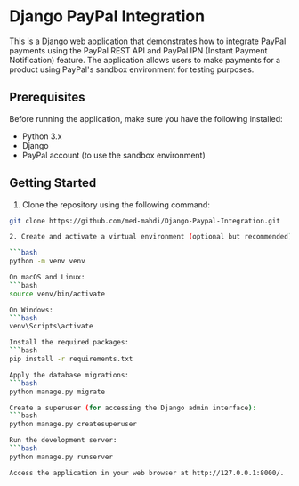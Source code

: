 # Django PayPal Integration

This is a Django web application that demonstrates how to integrate PayPal payments using the PayPal REST API and PayPal IPN (Instant Payment Notification) feature. The application allows users to make payments for a product using PayPal's sandbox environment for testing purposes.

## Prerequisites

Before running the application, make sure you have the following installed:

- Python 3.x
- Django
- PayPal account (to use the sandbox environment)

## Getting Started

1. Clone the repository using the following command:

```bash
git clone https://github.com/med-mahdi/Django-Paypal-Integration.git

2. Create and activate a virtual environment (optional but recommended):

```bash
python -m venv venv

On macOS and Linux:
```bash
source venv/bin/activate

On Windows:
```bash
venv\Scripts\activate

Install the required packages:
```bash
pip install -r requirements.txt

Apply the database migrations:
```bash
python manage.py migrate

Create a superuser (for accessing the Django admin interface):
```bash
python manage.py createsuperuser

Run the development server:
```bash
python manage.py runserver

Access the application in your web browser at http://127.0.0.1:8000/.


